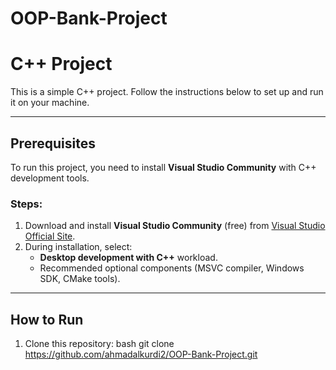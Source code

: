 # OOP-Bank-Project

# C++ Project

This is a simple C++ project. Follow the instructions below to set up and run it on your machine.

---

## Prerequisites
To run this project, you need to install **Visual Studio Community** with C++ development tools.

### Steps:
1. Download and install **Visual Studio Community** (free) from [Visual Studio Official Site](https://visualstudio.microsoft.com/vs/community/).
2. During installation, select:
   - **Desktop development with C++** workload.
   - Recommended optional components (MSVC compiler, Windows SDK, CMake tools).

---

## How to Run
1. Clone this repository:
   bash
   git clone https://github.com/ahmadalkurdi2/OOP-Bank-Project.git
